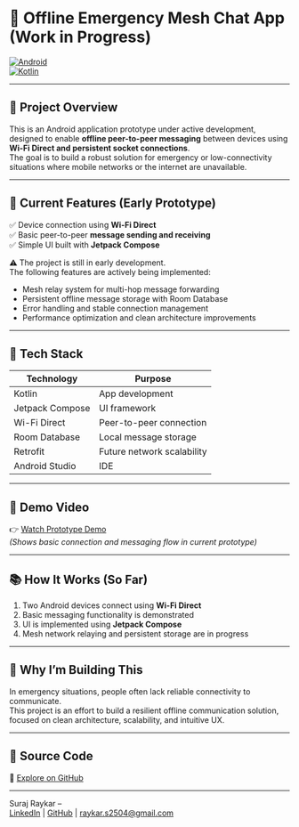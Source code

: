 # 🚨 Offline Emergency Mesh Chat App (Work in Progress)

[![Android](https://img.shields.io/badge/Platform-Android-green)](https://developer.android.com)  
[![Kotlin](https://img.shields.io/badge/Language-Kotlin-blue)](https://kotlinlang.org)

---

## 🎯 Project Overview

This is an Android application prototype under active development, designed to enable **offline peer-to-peer messaging** between devices using **Wi-Fi Direct and persistent socket connections**.  
The goal is to build a robust solution for emergency or low-connectivity situations where mobile networks or the internet are unavailable.

---

## 🚀 Current Features (Early Prototype)

✅ Device connection using **Wi-Fi Direct**  
✅ Basic peer-to-peer **message sending and receiving**  
✅ Simple UI built with **Jetpack Compose**

⚠️ The project is still in early development.  
The following features are actively being implemented:
- Mesh relay system for multi-hop message forwarding  
- Persistent offline message storage with Room Database  
- Error handling and stable connection management  
- Performance optimization and clean architecture improvements

---

## 🔧 Tech Stack

| Technology | Purpose |
|------------|---------|
| Kotlin | App development |
| Jetpack Compose | UI framework |
| Wi-Fi Direct | Peer-to-peer connection |
| Room Database | Local message storage |
| Retrofit | Future network scalability |
| Android Studio | IDE |

---

## 🎥 Demo Video

👉 [Watch Prototype Demo](https://www.youtube.com/watch?v=HCWKwl2jh8Y)  
*(Shows basic connection and messaging flow in current prototype)*

---

## 📚 How It Works (So Far)

1. Two Android devices connect using **Wi-Fi Direct**  
2. Basic messaging functionality is demonstrated  
3. UI is implemented using **Jetpack Compose**  
4. Mesh network relaying and persistent storage are in progress

---

## 🌟 Why I’m Building This

In emergency situations, people often lack reliable connectivity to communicate.  
This project is an effort to build a resilient offline communication solution, focused on clean architecture, scalability, and intuitive UX.

---

## 📂 Source Code

🔗 [Explore on GitHub](https://github.com/ssuraj2504)

---


Suraj Raykar –  
[LinkedIn](https://www.linkedin.com/in/suraj-raykar-66361127b) | [GitHub](https://github.com/ssuraj2504) | raykar.s2504@gmail.com
